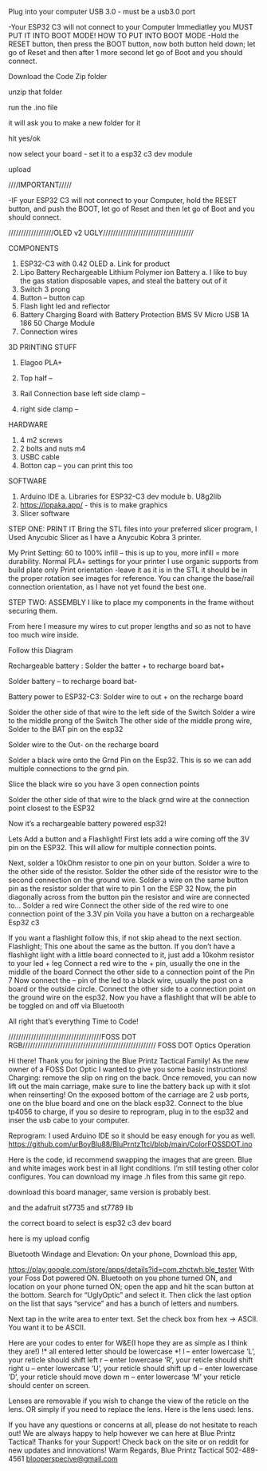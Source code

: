 Plug into your computer USB 3.0 - must be a usb3.0 port

-Your ESP32 C3 will not connect to your Computer Immediatley you MUST PUT IT INTO BOOT MODE!
HOW TO PUT INTO BOOT MODE
-Hold the RESET button, then press the BOOT button, now both button held down; let go of Reset and then after 1 more second let go of Boot and you should connect.

Download the Code Zip folder

unzip that folder

run the .ino file

it will ask you to make a new folder for it

hit yes/ok

now select your board - set it to a esp32 c3 dev module

upload




////IMPORTANT/////

-IF your ESP32 C3 will not connect to your Computer, hold the RESET button, and push the BOOT, let go of Reset and then let go of Boot and you should connect.





//////////////////OLED v2 UGLY////////////////////////////////////

COMPONENTS
1.	ESP32-C3 with 0.42 OLED
a.	Link for product
2.	Lipo Battery Rechargeable Lithium Polymer ion Battery 
a.	I like to buy the gas station disposable vapes, and steal the battery out of it
3.	Switch 3 prong
4.	Button – button cap
5.	Flash light led and reflector
6.	Battery Charging Board with Battery Protection BMS 5V Micro USB 1A 186 50 Charge Module
7.	Connection wires

3D PRINTING STUFF
1.	Elagoo PLA+
2.	Top half –
 
3.	Rail Connection base left side clamp –
 
4.	right side clamp –
 

HARDWARE
1.	4  m2 screws
2.	2 bolts and nuts m4
3.	USBC cable 
4.	Botton cap – you can print this too

SOFTWARE
1.	Arduino IDE
a.	Libraries for ESP32-C3 dev module
b.	U8g2lib
2.	https://lopaka.app/ - this is to make graphics 
3.	Slicer software
	


STEP ONE: PRINT IT
Bring the STL files into your preferred slicer program, I Used Anycubic Slicer as I have a Anycubic Kobra 3 printer. 

My Print Setting:
60 to 100% infill – this is up to you, more infill = more durability. 
Normal PLA+ settings for your printer
I use organic supports from build plate only
Print orientation 
-leave it as it is in the STL it should be in the proper rotation see images for reference. You can change the base/rail connection orientation, as I have not yet found the best one. 

 
STEP TWO: ASSEMBLY
I like to place my components in the frame without securing them. 

From here I measure my wires to cut proper lengths and so as not to have too much wire inside. 

Follow this Diagram  

Rechargeable battery :
Solder the batter + to recharge board bat+

Solder battery – to recharge board bat-

Battery power to ESP32-C3:
Solder wire to out + on the recharge board 

Solder the other side of that wire to the left side of the Switch
Solder a wire to the middle prong of the Switch
The other side of the middle prong wire, Solder to the BAT pin on the esp32 

Solder wire to the Out- on the recharge board

Solder a black wire onto the Grnd Pin on the Esp32. This is so we can add multiple connections to the grnd pin. 

Slice the black wire so you have 3 open connection points

Solder the other side of that wire to the black grnd wire at the connection point closest to the ESP32

Now it’s a rechargeable battery powered esp32!

Lets Add a button and a Flashlight!
First lets add a wire coming off the 3V pin on the ESP32. This will allow for multiple connection points.

Next, solder a 10kOhm resistor to one pin on your button. 
Solder a wire to the other side of the resistor.
Solder the other side of the resistor wire to the second connection on the ground wire. 
Solder a wire on the same button pin as the resistor
solder that wire to pin 1 on the ESP 32
Now, the pin diagonally across from the button pin the resistor and wire are connected to…
Solder a red wire
Connect the other side of the red wire to one connection point of the 3.3V pin
Voila you have a button on a rechargeable Esp32 c3

If you want a flashlight follow this, if not skip ahead to the next section.
Flashlight;
This one about the same as the button. If you don’t have a flashlight light with a little board connected to it, just add a 10kohm resistor to your led + leg
Connect a red wire to the + pin, usually the one in the middle of the board
Connect the other side to a connection point of the Pin 7
Now connect the – pin of the led to a black wire, usually the post on a board or the outside circle.
Connect the other side to a connection point on the ground wire on the esp32.
Now you have a flashlight that will be able to be toggled on and off via Bluetooth

All right that’s everything Time to Code!




/////////////////////////////////////FOSS DOT RGB/////////////////////////////////////////////////////
FOSS DOT Optics Operation
 
Hi there!
Thank you for joining the Blue Printz Tactical Family!
As the new owner of a FOSS Dot Optic I wanted to give you some basic instructions!
Charging: remove the slip on ring on the back. Once removed, you can now lift out the main carriage, make sure to line the battery back up with it slot when reinserting! On the exposed bottom of the carriage are 2 usb ports, one on the blue board and one on the black esp32. Connect to the blue tp4056 to charge, if you so desire to reprogram, plug in to the esp32 and inser the usb cabe to your computer. 

Reprogram:
I used Arduino IDE so it should be easy enough for you as well. 
https://github.com/urBoyBlu88/BluPrntzTtcl/blob/main/ColorFOSSDOT.ino

Here is the code, id recommend swapping the images that are green. Blue and white images work best in all light conditions. I’m still testing other color configures.
You can download my image .h files from this same git repo.

download this board manager, same version is probably best.
 











and the adafruit st7735 and st7789 lib
 


the correct board to select is esp32 c3 dev board
 
here is my upload config
 









Bluetooth Windage and Elevation:
On your phone, Download this app,

https://play.google.com/store/apps/details?id=com.zhctwh.ble_tester 
With your Foss Dot powered ON. Bluetooth on you phone turned ON, and location on your phone turned ON; open the app and hit the scan button at the bottom. Search for “UglyOptic” and select it. 
Then click the last option on the list that says “service” and has a bunch of letters and numbers.

Next tap in the write area to enter text. Set the check box from hex -> ASCII. You want it to be ASCII.
       





Here are your codes to enter for W&E(I hope they are as simple as I think they are!)
!* all entered letter should be lowercase *!
l – enter lowercase ‘L’, your reticle should shift left 
r – enter lowercase ‘R’, your reticle should shift right
u – enter lowercase ‘U’, your reticle should shift up
d – enter lowercase ‘D’, your reticle should move down
m – enter lowercase ‘M’ your reticle should center on screen. 

Lenses are removable if you wish to change the view of the reticle on the lens. OR simply if you need to replace the lens. Here is the lens used: lens.

If you have any questions or concerns at all, please do not hesitate to reach out! We are always happy to help however we can here at Blue Printz Tactical!
Thanks for your Support!
Check back on the site or on reddit for new updates and innovations!
Warm Regards,
Blue Printz Tactical
502-489-4561
blooperspecive@gmail.com
   


